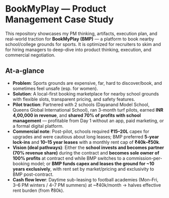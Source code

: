 # BookMyPlay — Product Management Case Study

This repository showcases my PM thinking, artifacts, execution plan, and real-world traction for **BookMyPlay (BMP)** — a platform to book nearby school/college grounds for sports.
It is optimized for recruiters to skim and for hiring managers to deep-dive into product thinking, execution, and commercial negotiation.

## At-a-glance
- **Problem**: Sports grounds are expensive, far, hard to discover/book, and sometimes feel unsafe (esp. for women).
- **Solution**: A local-first booking marketplace for nearby school grounds with flexible slots, transparent pricing, and safety features.
- **Pilot traction**: Partnered with 2 schools (Dayanand Model School, Queens Global International School), ran 3-month turf pilots, earned **INR 4,00,000 in revenue**, and **shared 70% of profits with school management** — profitable from Day 1 without an app, paid marketing, or a formal digital platform.
- **Commercial note**: Post-pilot, schools required **₹15–20L** capex for upgrades and were cautious about long leases; BMP preferred **5-year lock-ins** and **10–15 year leases** with a monthly rent cap of **₹40k–₹50k**.
- **Vision (deal pathways)**: Either the **school invests and becomes partner (70% revenue share)** during the contract and **becomes sole owner of 100% profits** at contract end while BMP switches to a commission-per-booking model; or **BMP funds capex and leases the ground for ~10 years exclusively**, with rent set by market/pricing and exclusivity to BMP post-contract.
-  **Cash flow lever**: Daytime sub-leasing to football academies (Mon–Fri, 3–6 PM winters / 4–7 PM summers) at ~₹40k/month → halves effective rent burden (from ₹80k).

